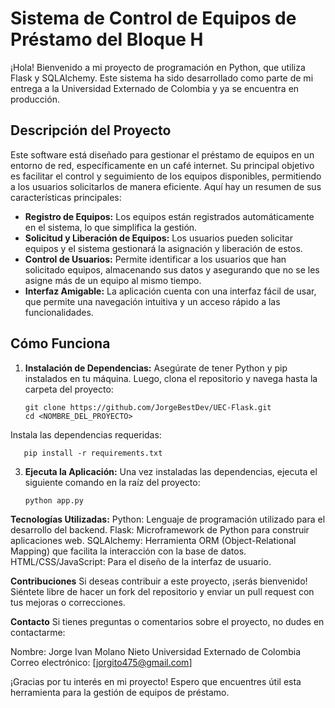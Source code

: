 # Sistema de Control de Equipos de Préstamo del Bloque H

¡Hola! Bienvenido a mi proyecto de programación en Python, que utiliza Flask y SQLAlchemy. Este sistema ha sido desarrollado como parte de mi entrega a la Universidad Externado de Colombia y ya se encuentra en producción.

## Descripción del Proyecto

Este software está diseñado para gestionar el préstamo de equipos en un entorno de red, específicamente en un café internet. Su principal objetivo es facilitar el control y seguimiento de los equipos disponibles, permitiendo a los usuarios solicitarlos de manera eficiente. Aquí hay un resumen de sus características principales:

- **Registro de Equipos:** Los equipos están registrados automáticamente en el sistema, lo que simplifica la gestión.
- **Solicitud y Liberación de Equipos:** Los usuarios pueden solicitar equipos y el sistema gestionará la asignación y liberación de estos.
- **Control de Usuarios:** Permite identificar a los usuarios que han solicitado equipos, almacenando sus datos y asegurando que no se les asigne más de un equipo al mismo tiempo.
- **Interfaz Amigable:** La aplicación cuenta con una interfaz fácil de usar, que permite una navegación intuitiva y un acceso rápido a las funcionalidades.

## Cómo Funciona

1. **Instalación de Dependencias:**
   Asegúrate de tener Python y pip instalados en tu máquina. Luego, clona el repositorio y navega hasta la carpeta del proyecto:
   
       git clone https://github.com/JorgeBestDev/UEC-Flask.git
       cd <NOMBRE_DEL_PROYECTO>
   
Instala las dependencias requeridas:

       pip install -r requirements.txt

3. **Ejecuta la Aplicación:**
   Una vez instaladas las dependencias, ejecuta el siguiente comando en la raíz del proyecto:
   
       python app.py

**Tecnologías Utilizadas:**
Python: Lenguaje de programación utilizado para el desarrollo del backend.
Flask: Microframework de Python para construir aplicaciones web.
SQLAlchemy: Herramienta ORM (Object-Relational Mapping) que facilita la interacción con la base de datos.
HTML/CSS/JavaScript: Para el diseño de la interfaz de usuario.

**Contribuciones**
Si deseas contribuir a este proyecto, ¡serás bienvenido! Siéntete libre de hacer un fork del repositorio y enviar un pull request con tus mejoras o correcciones.

**Contacto**
Si tienes preguntas o comentarios sobre el proyecto, no dudes en contactarme:

Nombre: Jorge Ivan Molano Nieto
Universidad Externado de Colombia
Correo electrónico: [jorgito475@gmail.com]

¡Gracias por tu interés en mi proyecto! Espero que encuentres útil esta herramienta para la gestión de equipos de préstamo.

